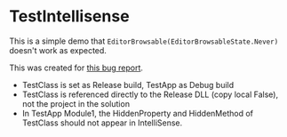 # TestIntellisense

This is a simple demo that `EditorBrowsable(EditorBrowsableState.Never)` doesn't work as expected.

This was created for [this bug report](https://github.com/dotnet/roslyn/issues/71209).

- TestClass is set as Release build, TestApp as Debug build
- TestClass is referenced directly to the Release DLL (copy local False), not the project in the solution
- In TestApp Module1, the HiddenProperty and HiddenMethod of TestClass should not appear in IntelliSense.

